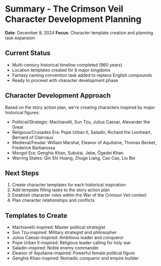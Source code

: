 # Summary - The Crimson Veil Character Development Planning

**Date**: December 8, 2024
**Focus**: Character template creation and planning task expansion

## Current Status
- Multi-century historical timeline completed (960 years)
- Location templates created for 8 major kingdoms
- Fantasy naming convention task added to replace English compounds
- Ready to proceed with character development phase

## Character Development Approach
Based on the story action plan, we're creating characters inspired by major historical figures:
- Political/Strategic: Machiavelli, Sun Tzu, Julius Caesar, Alexander the Great
- Religious/Crusades Era: Pope Urban II, Saladin, Richard the Lionheart, Bernard of Clairvaux
- Medieval/Feudal: William Marshal, Eleanor of Aquitaine, Thomas Becket, Frederick Barbarossa
- Mongol Era: Genghis Khan, Subutai, Jebe, Ögedei Khan
- Warring States: Qin Shi Huang, Zhuge Liang, Cao Cao, Liu Bei

## Next Steps
1. Create character templates for each historical inspiration
2. Add template filling tasks to the story action plan
3. Establish character roles within the War of the Crimson Veil context
4. Plan character relationships and conflicts

## Templates to Create
- Machiavelli-inspired: Master political strategist
- Sun Tzu-inspired: Military strategist and philosopher
- Julius Caesar-inspired: Ambitious leader and conqueror
- Pope Urban II-inspired: Religious leader calling for holy war
- Saladin-inspired: Noble enemy commander
- Eleanor of Aquitaine-inspired: Powerful female political figure
- Genghis Khan-inspired: Nomadic conqueror and empire builder
